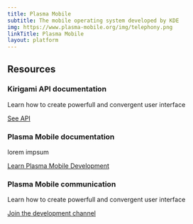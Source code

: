 ```yaml
---
title: Plasma Mobile
subtitle: The mobile operating system developed by KDE
img: https://www.plasma-mobile.org/img/telephony.png
linkTitle: Plasma Mobile
layout: platform
---
```


<div class="ressources text-center container">
  <h2>Resources</h2>
  <div class="row justify-content-center">
    <div class="col">
      <h3>Kirigami API documentation</h3>
      <p>Learn how to create powerfull and convergent user interface</p>
      <div><a href="https://api.kde.org/frameworks/kirigami/html/" class="learn-more">See API</a></div>
    </div>
    <div class="col d-flex flex-column">
      <h3>Plasma Mobile documentation</h3>
      <p>lorem impsum</p>
      <div class="mt-auto"><a href="https://invent.kde.org/plasma/plasma-mobile/-/wikis/home" class="learn-more">Learn Plasma Mobile Development</a></div>
    </div>
    <div class="col d-flex flex-column">
      <h3>Plasma Mobile communication</h3>
      <p>Learn how to create powerfull and convergent user interface</p>
      <div class="mt-auto"><a href="https://matrix.to/#/#plasmamobile:matrix.org" class="learn-more">Join the development channel</a></div>
    </div>
  </div>
</div>
